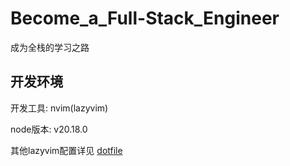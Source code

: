 # Become_a_Full-Stack_Engineer

成为全栈的学习之路

## 开发环境

开发工具: nvim(lazyvim)

node版本: v20.18.0

其他lazyvim配置详见 [dotfile](https://github.com/ChenZebedee/dotfile/tree/main/nvim/.config/nvim)
